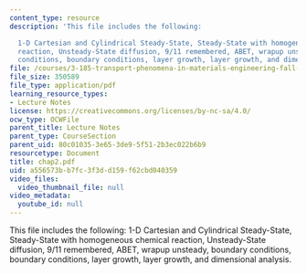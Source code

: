 ```yaml
---
content_type: resource
description: 'This file includes the following:

  1-D Cartesian and Cylindrical Steady-State, Steady-State with homogeneous chemical
  reaction, Unsteady-State diffusion, 9/11 remembered, ABET, wrapup unsteady, boundary
  conditions, boundary conditions, layer growth, layer growth, and dimensional analysis.'
file: /courses/3-185-transport-phenomena-in-materials-engineering-fall-2003/a556573bb7fc3f3dd159f62cbd040359_chap2.pdf
file_size: 350589
file_type: application/pdf
learning_resource_types:
- Lecture Notes
license: https://creativecommons.org/licenses/by-nc-sa/4.0/
ocw_type: OCWFile
parent_title: Lecture Notes
parent_type: CourseSection
parent_uid: 80c01035-3e65-3de9-5f51-2b3ec022b6b9
resourcetype: Document
title: chap2.pdf
uid: a556573b-b7fc-3f3d-d159-f62cbd040359
video_files:
  video_thumbnail_file: null
video_metadata:
  youtube_id: null
---
```

This file includes the following:
1-D Cartesian and Cylindrical Steady-State, Steady-State with homogeneous chemical reaction, Unsteady-State diffusion, 9/11 remembered, ABET, wrapup unsteady, boundary conditions, boundary conditions, layer growth, layer growth, and dimensional analysis.